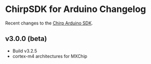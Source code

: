 # ChirpSDK for Arduino Changelog

Recent changes to the [Chirp Arduino SDK](https://developers.chirp.io/docs).

## v3.0.0 (beta)

 - Build v3.2.5
 - cortex-m4 architectures for MXChip
